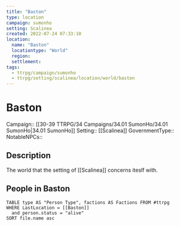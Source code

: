 ```yaml
---
title: "Baston"
type: location
campaign: sumonho
setting: Scalinea
created: 2022-07-24 07:33:10
location:
  name: "Baston"
  locationtype: "World"
  region:
  settlement: 
tags:
  - ttrpg/campaign/sumonho
  - ttrpg/setting/scalinea/location/world/baston
---
```

# Baston

Campaign:: [[30-39 TTRPG/34 Campaigns/34.01 SumonHo/34.01 SumonHo|34.01 SumonHo]]
Setting:: [[Scalinea]]
GovernmentType::
NotableNPCs::

## Description

The world that the setting of [[Scalinea]] concerns iteslf with.

## People in Baston

```dataview
TABLE type AS "Person Type", factions AS Factions FROM #ttrpg 
WHERE LastLocation = [[Baston]]
  and person.status = "alive"
SORT file.name asc
```



